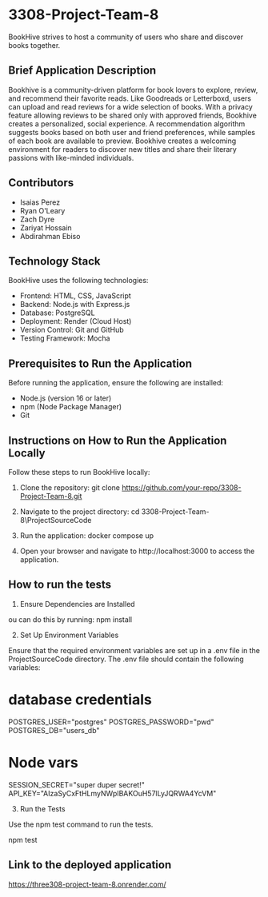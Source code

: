 # 3308-Project-Team-8
BookHive strives to host a community of users who share and discover books together.

## Brief Application Description
Bookhive is a community-driven platform for book lovers to explore, review, and recommend their favorite reads. Like Goodreads or Letterboxd, users can upload and read reviews for a wide selection of books. With a privacy feature allowing reviews to be shared only with approved friends, Bookhive creates a personalized, social experience. A recommendation algorithm suggests books based on both user and friend preferences, while samples of each book are available to preview. Bookhive creates a welcoming environment for readers to discover new titles and share their literary passions with like-minded individuals.

## Contributors
- Isaias Perez  
- Ryan O'Leary  
- Zach Dyre  
- Zariyat Hossain  
- Abdirahman Ebiso

## Technology Stack
BookHive uses the following technologies:
- Frontend: HTML, CSS, JavaScript
- Backend: Node.js with Express.js  
- Database: PostgreSQL 
- Deployment: Render (Cloud Host)
- Version Control: Git and GitHub  
- Testing Framework: Mocha

## Prerequisites to Run the Application
Before running the application, ensure the following are installed:
- Node.js (version 16 or later)
- npm (Node Package Manager)
- Git

## Instructions on How to Run the Application Locally
Follow these steps to run BookHive locally:

1. Clone the repository:
   git clone https://github.com/your-repo/3308-Project-Team-8.git

2. Navigate to the project directory:
    cd 3308-Project-Team-8\ProjectSourceCode

3. Run the application:
   docker compose up

4. Open your browser and navigate to http://localhost:3000 to access the application.

## How to run the tests

1. Ensure Dependencies are Installed

ou can do this by running: npm install

2. Set Up Environment Variables

Ensure that the required environment variables are set up in a .env file in the ProjectSourceCode directory. The .env file should contain the following variables:

# database credentials
POSTGRES_USER="postgres"
POSTGRES_PASSWORD="pwd"
POSTGRES_DB="users_db"

# Node vars
SESSION_SECRET="super duper secret!"
API_KEY="AIzaSyCxFtHLmyNWpIBAKOuH57lLyJQRWA4YcVM"

3. Run the Tests

Use the npm test command to run the tests. 

npm test

## Link to the deployed application
https://three308-project-team-8.onrender.com/​
